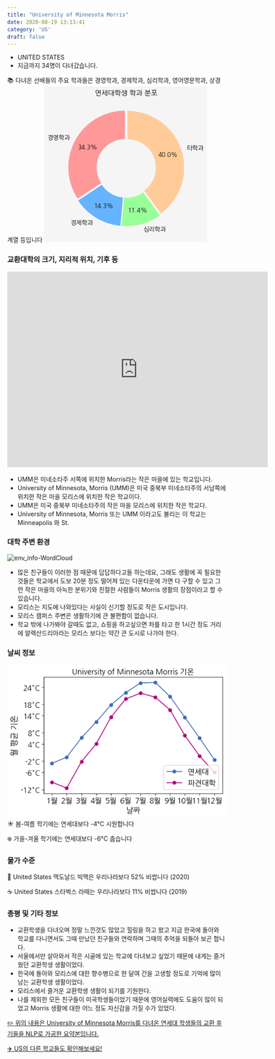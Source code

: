```yaml
---
title: "University of Minnesota Morris"
date: 2020-08-19 13:13:41
category: 'US'
draft: false
---
```



* UNITED STATES
* 지금까지 34명이 다녀갔습니다. 

📚 다녀온 선배들의 주요 학과들은 경영학과, 경제학과, 심리학과, 영어영문학과, 상경계열 등입니다
![department-info](../plots/US000216.png)
### 교환대학의 크기, 지리적 위치, 기후 등
<iframe
width="600"
height="450"
frameborder="0" style="border:0"
src="https://www.google.com/maps/embed/v1/place?key=AIzaSyC9e1AME-pVmWC4hBpFdu5S4dKzyepa3HQ&q=University+of+Minnesota+Morris&center=45.58903170000001,-95.8969661&zoom=14" allowfullscreen>
</iframe>

* UMM은 미네소타주 서쪽에 위치한 Morris라는 작은 마을에 있는 학교입니다.
* University of Minnesota, Morris (UMM)은 미국 중북부 미네소타주의 서남쪽에 위치한 작은 마을 모리스에 위치한 작은 학교이다.
* UMM은 미국 중북부 미네소타주의 작은 마을 모리스에 위치한 작은 학교다.
* University of Minnesota, Morris 또는 UMM 이라고도 불리는 이 학교는 Minneapolis 와 St.


### 대학 주변 환경

![env_info-WordCloud](../univ_wordclouds_okt/env_info/US000216_env_info_okt.png)

* 많은 친구들이 이러한 점 때문에 답답하다고들 하는데요, 그래도 생활에 꼭 필요한 것들은 학교에서 도보 20분 정도 떨어져 있는 다운타운에 가면 다 구할 수 있고 그런 작은 마을의 아늑한 분위기와 친절한 사람들이 Morris 생활의 장점이라고 할 수 있습니다.
* 모리스는 지도에 나와있다는 사실이 신기할 정도로 작은 도시입니다.
* 모리스 캠퍼스 주변은 생활하기에 큰 불편함이 없습니다.
* 학교 밖에 나가봐야 갈때도 없고, 쇼핑을 하고싶으면 차를 타고 한 1시간 정도 거리에 알렉산드리아라는 모리스 보다는 약간 큰 도시로 나가야 한다.


### 날씨 정보 
 ![temparature_US000216](../plots/weather/US000216.png)
☀️ 봄-여름 학기에는 연세대보다 -4°C 시원합니다

❄️ 가을-겨울 학기에는 연세대보다 -6°C 춥습니다
### 물가 수준 
🍔 United States 맥도날드 빅맥은 우리나라보다 52% 비쌉니다 (2020)

☕️ United States 스타벅스 라떼는 우리나라보다 11% 비쌉니다 (2019)

### 총평 및 기타 정보
* 교환학생을 다녀오며 정말 느낀것도 많았고 힐링을 하고 왔고 지금 한국에 돌아와 학교를 다니면서도 그때 만났던 친구들와 연락하며 그때의 추억을 되돌아 보곤 합니다.
* 서울에서만 살아와서 작은 시골에 있는 학교에 다녀보고 싶었기 때문에 내게는 즐거웠던 교환학생 생활이었다.
* 한국에 돌아와 모리스에 대한 향수병으로 한 달여 간을 고생할 정도로 기억에 많이 남는 교환학생 생활이었다.
* 모리스에서 즐거운 교환학생 생활이 되기를 기원한다.
* 나를 제외한 모든 친구들이 미국학생들이었기 때문에 영어실력에도 도움이 많이 되었고 Morris 생활에 대한 어느 정도 자신감을 가질 수가 있었다.


[✏️ 위의 내용은 University of Minnesota Morris를 다녀온 연세대 학생들의 교환 후기들을 NLP로 가공한 요약본입니다.](http://oia.yonsei.ac.kr/partner/expReport.asp?ucode=US000216&bgbn=A)

[✈️ US의 다른 학교들도 확인해보세요!](https://yonsei-exchange.netlify.app/?category=US)
